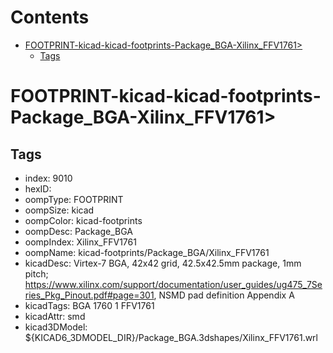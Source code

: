 



Contents
========

* [FOOTPRINT-kicad-kicad-footprints-Package_BGA-Xilinx_FFV1761>](#footprint-kicad-kicad-footprints-package_bga-xilinx_ffv1761)
	* [Tags](#tags)

# FOOTPRINT-kicad-kicad-footprints-Package_BGA-Xilinx_FFV1761>

## Tags

- index: 9010
- hexID: 
- oompType: FOOTPRINT
- oompSize: kicad
- oompColor: kicad-footprints
- oompDesc: Package_BGA
- oompIndex: Xilinx_FFV1761
- oompName: kicad-footprints/Package_BGA/Xilinx_FFV1761
- kicadDesc: Virtex-7 BGA, 42x42 grid, 42.5x42.5mm package, 1mm pitch; https://www.xilinx.com/support/documentation/user_guides/ug475_7Series_Pkg_Pinout.pdf#page=301, NSMD pad definition Appendix A
- kicadTags: BGA 1760 1 FFV1761
- kicadAttr: smd
- kicad3DModel: ${KICAD6_3DMODEL_DIR}/Package_BGA.3dshapes/Xilinx_FFV1761.wrl
